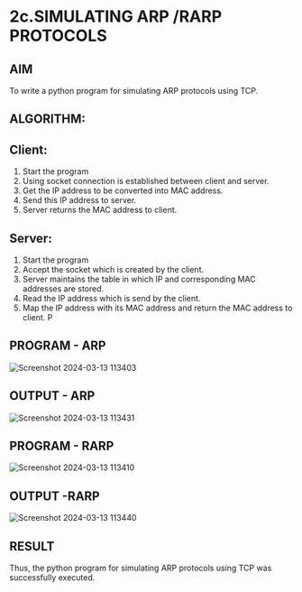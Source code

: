 # 2c.SIMULATING ARP /RARP PROTOCOLS
## AIM
To write a python program for simulating ARP protocols using TCP.
## ALGORITHM:
## Client:
1. Start the program
2. Using socket connection is established between client and server.
3. Get the IP address to be converted into MAC address.
4. Send this IP address to server.
5. Server returns the MAC address to client.
## Server:
1. Start the program
2. Accept the socket which is created by the client.
3. Server maintains the table in which IP and corresponding MAC addresses are
stored.
4. Read the IP address which is send by the client.
5. Map the IP address with its MAC address and return the MAC address to client.
P
## PROGRAM - ARP
![Screenshot 2024-03-13 113403](https://github.com/tharunkumaran2006/2c.ARP_RARP_PROTOCOLS/assets/151625188/3f99903b-f3b4-4c47-ae63-ec8e26c0b45b)

## OUTPUT - ARP
  ![Screenshot 2024-03-13 113431](https://github.com/tharunkumaran2006/2c.ARP_RARP_PROTOCOLS/assets/151625188/2b6ccf58-b06d-43e5-b8de-3436dc85bd05)

## PROGRAM - RARP
![Screenshot 2024-03-13 113410](https://github.com/tharunkumaran2006/2c.ARP_RARP_PROTOCOLS/assets/151625188/d40737b2-3b9d-4d05-90f8-46c236d4397f)

## OUTPUT -RARP
![Screenshot 2024-03-13 113440](https://github.com/tharunkumaran2006/2c.ARP_RARP_PROTOCOLS/assets/151625188/81721af4-db39-4519-8391-4507dfc4f34f)

## RESULT
Thus, the python program for simulating ARP protocols using TCP was successfully 
executed.
